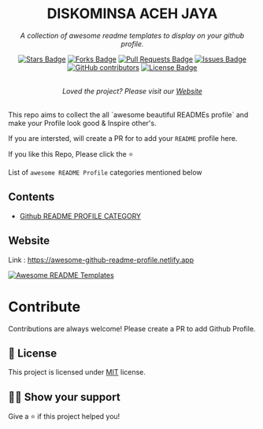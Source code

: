 <h1 align="center">DISKOMINSA ACEH JAYA</h1>
<p align="center"><i>A collection of awesome readme templates to display on your github profile.</i></p>
<div align="center">
  <a href="#"><img src="https://img.shields.io/github/stars/elangosundar/awesome-README-templates" alt="Stars Badge"/></a>
<a href="#"><img src="https://img.shields.io/github/forks/elangosundar/awesome-README-templates" alt="Forks Badge"/></a>
<a href="#"><img src="https://img.shields.io/github/issues-pr/elangosundar/awesome-README-templates" alt="Pull Requests Badge"/></a>
<a href="#"><img src="https://img.shields.io/github/issues/elangosundar/awesome-README-templates" alt="Issues Badge"/></a>
<a href="#"><img alt="GitHub contributors" src="https://img.shields.io/github/contributors/elangosundar/awesome-README-templates?color=2b9348"></a>
<a href="#"><img src="https://img.shields.io/github/license/elangosundar/awesome-README-templates?color=2b9348" alt="License Badge"/></a>
</div>
<br>
<p align="center"><i>Loved the project? Please visit our <a href="https://awesome-github-readme-profile.netlify.app">Website</a></i></p>
<br>
This repo aims to collect the all `awesome beautiful READMEs profile` and make your Profile look good & Inspire other's.

If you are intersted, will create a PR for to add your `README` profile here.

If you like this Repo, Please click the :star:

List of `awesome README Profile` categories mentioned below

## Contents
  - [Github README PROFILE CATEGORY](#github-readme-profile-category)

## Website

Link : https://awesome-github-readme-profile.netlify.app

<a href="https://awesome-github-readme-profile.netlify.app"><img src="[https://raw.githubusercontent.com/elangosundar/awesome-README-templates/master/awesome-github-profile.png](https://github.com/rhidayatmajid/diskominsa-acehjaya/blob/master/peta-ajay.png?raw=true)" alt="Awesome README Templates" /></a>


# Contribute

Contributions are always welcome! Please create a PR to add Github Profile.

## :pencil: License

This project is licensed under [MIT](https://opensource.org/licenses/MIT) license.

## :man_astronaut: Show your support

Give a ⭐️ if this project helped you!
